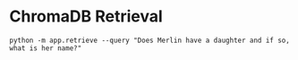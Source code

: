 # ChromaDB Retrieval

```
python -m app.retrieve --query "Does Merlin have a daughter and if so, what is her name?"
```
